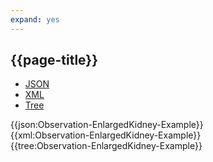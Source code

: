 ```yaml
---
expand: yes
---
```


## {{page-title}}

<div class="nhsd-!t-margin-bottom-6">
  <ul class="nav nav-tabs" role="tablist">
        <li role="presentation" class="active">
            <a href="#JSON-O-EK-E" role="tab" data-toggle="tab">JSON</a>
        </li>
         <li role="presentation">
            <a href="#XML-O-EK-E" role="tab" data-toggle="tab">XML</a>
        </li>
        <li role="presentation">
            <a href="#Tree-O-EK-E" role="tab" data-toggle="tab">Tree</a>
        </li>
  </ul>
    
  <div class="tab-content snippet">
    <div id="JSON-O-EK-E" role="tabpanel" class="tab-pane active">
{{json:Observation-EnlargedKidney-Example}}
    </div>
    <div id="XML-O-EK-E" role="tabpanel" class="tab-pane">
{{xml:Observation-EnlargedKidney-Example}}
    </div>
    <div id="Tree-O-EK-E" role="tabpanel" class="tab-pane">
{{tree:Observation-EnlargedKidney-Example}}
    </div>
  </div>
</div>
